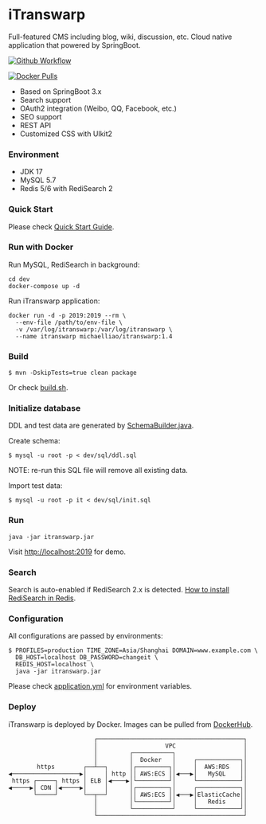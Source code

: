 # iTranswarp

Full-featured CMS including blog, wiki, discussion, etc. Cloud native application that powered by SpringBoot.

[![Github Workflow](https://github.com/michaelliao/itranswarp/actions/workflows/maven.yml/badge.svg)](https://github.com/michaelliao/itranswarp/actions)

[![Docker Pulls](https://img.shields.io/docker/pulls/michaelliao/itranswarp?color=%2334D058&style=plastic)](https://hub.docker.com/repository/docker/michaelliao/itranswarp)

* Based on SpringBoot 3.x
* Search support
* OAuth2 integration (Weibo, QQ, Facebook, etc.)
* SEO support
* REST API
* Customized CSS with UIkit2

### Environment

- JDK 17
- MySQL 5.7
- Redis 5/6 with RediSearch 2

### Quick Start

Please check [Quick Start Guide](https://github.com/michaelliao/itranswarp/blob/master/quickstart/quickstart.md).

### Run with Docker

Run MySQL, RediSearch in background:

```
cd dev
docker-compose up -d
```

Run iTranswarp application:

```
docker run -d -p 2019:2019 --rm \
  --env-file /path/to/env-file \
  -v /var/log/itranswarp:/var/log/itranswarp \
  --name itranswarp michaelliao/itranswarp:1.4
```

### Build

```
$ mvn -DskipTests=true clean package
```

Or check [build.sh](build.sh).

### Initialize database

DDL and test data are generated by [SchemaBuilder.java](src/main/java/com/itranswarp/SchemaBuilder.java).

Create schema:

```
$ mysql -u root -p < dev/sql/ddl.sql
```

NOTE: re-run this SQL file will remove all existing data.

Import test data:

```
$ mysql -u root -p it < dev/sql/init.sql
```

### Run

```
java -jar itranswarp.jar
```

Visit [http://localhost:2019](http://localhost:2019) for demo.

### Search

Search is auto-enabled if RediSearch 2.x is detected. [How to install RediSearch in Redis](https://redis.io/docs/stack/search/quick_start/).

### Configuration

All configurations are passed by environments:

```
$ PROFILES=production TIME_ZONE=Asia/Shanghai DOMAIN=www.example.com \
  DB_HOST=localhost DB_PASSWORD=changeit \
  REDIS_HOST=localhost \
  java -jar itranswarp.jar
```

Please check [application.yml](src/main/resources/application.yml) for environment variables.

### Deploy

iTranswarp is deployed by Docker. Images can be pulled from [DockerHub](https://hub.docker.com/repository/docker/michaelliao/itranswarp).

```
                        ┌─────────────────────────────────────────┐
                        │                   VPC                   │
                        │         ┌───────────┐                   │
                        │         │  Docker   │     ┌────────────┐│
        https        ┌──┴──┐      │┌─────────┐│     │  AWS:RDS   ││
◀───────────────────▶│     │ http ││ AWS:ECS ││◀───▶│   MySQL    ││
 https ┌─────┐ https │ ELB │◀────▶│└─────────┘│     └────────────┘│
◀─────▶│ CDN │◀─────▶│     │      │┌─────────┐│     ┌────────────┐│
       └─────┘       └──┬──┘      ││ AWS:ECS ││◀───▶│ElasticCache││
                        │         │└─────────┘│     │   Redis    ││
                        │         └───────────┘     └────────────┘│
                        └─────────────────────────────────────────┘
```
